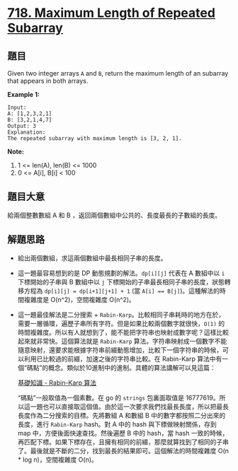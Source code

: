 # [718. Maximum Length of Repeated Subarray](https://leetcode.com/problems/maximum-length-of-repeated-subarray/)


## 題目

Given two integer arrays `A` and `B`, return the maximum length of an subarray that appears in both arrays.

**Example 1:**

    Input:
    A: [1,2,3,2,1]
    B: [3,2,1,4,7]
    Output: 3
    Explanation: 
    The repeated subarray with maximum length is [3, 2, 1].

**Note:**

1. 1 <= len(A), len(B) <= 1000
2. 0 <= A[i], B[i] < 100


## 題目大意

給兩個整數數組 A 和 B ，返回兩個數組中公共的、長度最長的子數組的長度。



## 解題思路

- 給出兩個數組，求這兩個數組中最長相同子串的長度。
- 這一題最容易想到的是 DP 動態規劃的解法。`dp[i][j]` 代表在 A 數組中以 `i` 下標開始的子串與 B 數組中以 `j` 下標開始的子串最長相同子串的長度，狀態轉移方程為 `dp[i][j] = dp[i+1][j+1] + 1` (當 `A[i] == B[j]`)。這種解法的時間複雜度是 O(n^2)，空間複雜度 O(n^2)。
- 這一題最佳解法是二分搜索 + `Rabin-Karp`。比較相同子串耗時的地方在於，需要一層循環，遍歷子串所有字符。但是如果比較兩個數字就很快，`O(1)` 的時間複雜度。所以有人就想到了，能不能把字符串也映射成數字呢？這樣比較起來就非常快。這個算法就是 `Rabin-Karp` 算法。字符串映射成一個數字不能隨意映射，還要求能根據字符串前綴動態增加，比較下一個字符串的時候，可以利用已比較過的前綴，加速之後的字符串比較。在 Rabin-Karp 算法中有一個“碼點”的概念。類似於10進制中的進制。具體的算法講解可以見這篇：

    [基礎知識 - Rabin-Karp 算法](https://www.cnblogs.com/golove/p/3234673.html)

    “碼點”一般取值為一個素數。在 go 的 `strings` 包裏面取值是 16777619。所以這一題也可以直接取這個值。由於這一次要求我們找最長長度，所以把最長長度作為二分搜索的目標。先將數組 A 和數組 B 中的數字都按照二分出來的長度，進行 `Rabin-Karp` hash。對 A 中的 hash 與下標做映射關係，存到 map 中，方便後面快速查找。然後遍歷 B 中的 hash，當 hash 一致的時候，再匹配下標。如果下標存在，且擁有相同的前綴，那麼就算找到了相同的子串了。最後就是不斷的二分，找到最長的結果即可。這個解法的時間複雜度 O(n * log n)，空間複雜度 O(n)。